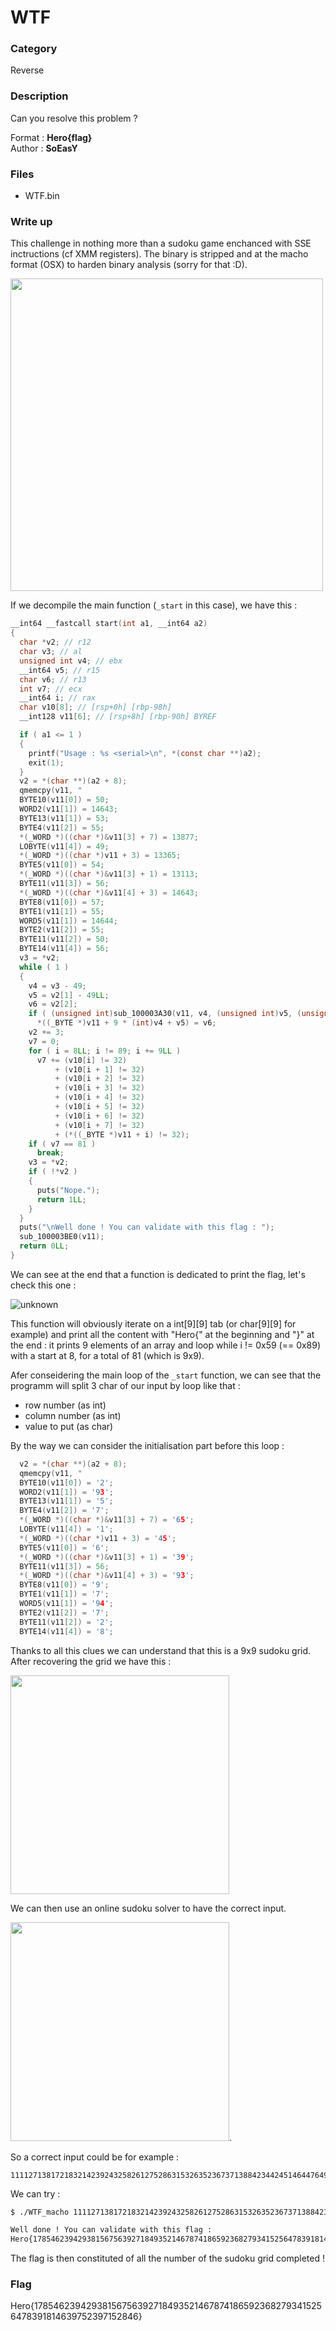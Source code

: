 # WTF

### Category

Reverse

### Description

Can you resolve this problem ?

Format : **Hero{flag}**<br>
Author : **SoEasY**

### Files

- WTF.bin

### Write up

This challenge in nothing more than a sudoku game enchanced with SSE inctructions (cf XMM registers). The binary is stripped and at the macho format (OSX) to harden binary analysis (sorry for that :D).

<img src="https://user-images.githubusercontent.com/34216946/115773560-c3d4b200-a3b0-11eb-8156-505d955ddcd1.png" width="500" height="500">

If we decompile the main function (`_start` in this case), we have this : 

```c
__int64 __fastcall start(int a1, __int64 a2)
{
  char *v2; // r12
  char v3; // al
  unsigned int v4; // ebx
  __int64 v5; // r15
  char v6; // r13
  int v7; // ecx
  __int64 i; // rax
  char v10[8]; // [rsp+0h] [rbp-98h]
  __int128 v11[6]; // [rsp+8h] [rbp-90h] BYREF

  if ( a1 <= 1 )
  {
    printf("Usage : %s <serial>\n", *(const char **)a2);
    exit(1);
  }
  v2 = *(char **)(a2 + 8);
  qmemcpy(v11, "                                                                                6", 81);
  BYTE10(v11[0]) = 50;
  WORD2(v11[1]) = 14643;
  BYTE13(v11[1]) = 53;
  BYTE4(v11[2]) = 55;
  *(_WORD *)((char *)&v11[3] + 7) = 13877;
  LOBYTE(v11[4]) = 49;
  *(_WORD *)((char *)v11 + 3) = 13365;
  BYTE5(v11[0]) = 54;
  *(_WORD *)((char *)&v11[3] + 1) = 13113;
  BYTE11(v11[3]) = 56;
  *(_WORD *)((char *)&v11[4] + 3) = 14643;
  BYTE8(v11[0]) = 57;
  BYTE1(v11[1]) = 55;
  WORD5(v11[1]) = 14644;
  BYTE2(v11[2]) = 55;
  BYTE11(v11[2]) = 50;
  BYTE14(v11[4]) = 56;
  v3 = *v2;
  while ( 1 )
  {
    v4 = v3 - 49;
    v5 = v2[1] - 49LL;
    v6 = v2[2];
    if ( (unsigned int)sub_100003A30(v11, v4, (unsigned int)v5, (unsigned int)v6) )
      *((_BYTE *)v11 + 9 * (int)v4 + v5) = v6;
    v2 += 3;
    v7 = 0;
    for ( i = 8LL; i != 89; i += 9LL )
      v7 += (v10[i] != 32)
          + (v10[i + 1] != 32)
          + (v10[i + 2] != 32)
          + (v10[i + 3] != 32)
          + (v10[i + 4] != 32)
          + (v10[i + 5] != 32)
          + (v10[i + 6] != 32)
          + (v10[i + 7] != 32)
          + (*((_BYTE *)v11 + i) != 32);
    if ( v7 == 81 )
      break;
    v3 = *v2;
    if ( !*v2 )
    {
      puts("Nope.");
      return 1LL;
    }
  }
  puts("\nWell done ! You can validate with this flag : ");
  sub_100003BE0(v11);
  return 0LL;
}
```

We can see at the end that a function is dedicated to print the flag, let's check this one : 

![unknown](https://user-images.githubusercontent.com/34216946/116388807-8773dc80-a81c-11eb-9d85-da5db1851f6e.png)

This function will obviously iterate on a int\[9]\[9] tab (or char\[9]\[9] for example) and print all the content with "Hero{" at the beginning and "}" at the end : it prints 9 elements of an array and loop while i != 0x59 (== 0x89) with a start at 8, for a total of 81 (which is 9x9).

Afer conseidering the main loop of the `_start` function, we can see that the programm will split 3 char of our input by loop like that : 
- row number (as int)
- column number (as int)
- value to put (as char)

By the way we can consider the initialisation part before this loop :

```c
  v2 = *(char **)(a2 + 8);
  qmemcpy(v11, "                                                                                6", 81);
  BYTE10(v11[0]) = '2';
  WORD2(v11[1]) = '93';
  BYTE13(v11[1]) = '5';
  BYTE4(v11[2]) = '7';
  *(_WORD *)((char *)&v11[3] + 7) = '65';
  LOBYTE(v11[4]) = '1';
  *(_WORD *)((char *)v11 + 3) = '45';
  BYTE5(v11[0]) = '6';
  *(_WORD *)((char *)&v11[3] + 1) = '39';
  BYTE11(v11[3]) = 56;
  *(_WORD *)((char *)&v11[4] + 3) = '93';
  BYTE8(v11[0]) = '9';
  BYTE1(v11[1]) = '7';
  WORD5(v11[1]) = '94';
  BYTE2(v11[2]) = '7';
  BYTE11(v11[2]) = '2';
  BYTE14(v11[4]) = '8';
```
  
Thanks to all this clues we can understand that this is a 9x9 sudoku grid. After recovering the grid we have this :

<img src="https://user-images.githubusercontent.com/34216946/115768094-22e2f880-a3aa-11eb-93c1-80f4e558d246.png" width="350" height="350">

We can then use an online sudoku solver to have the correct input.

<img src="https://user-images.githubusercontent.com/34216946/115768177-4148f400-a3aa-11eb-85f1-fea2883ddab2.png" width="350" height="350">.

So a correct input could be for example : 
```
111127138172183214239243258261275286315326352367371388423442451464476498524531548556565579593616628632647674681695712744757773789791818834846877885892913929937941955962984
```

We can try : 
```bash
$ ./WTF_macho 111127138172183214239243258261275286315326352367371388423442451464476498524531548556565579593616628632647674681695712744757773789791818834846877885892913929937941955962984

Well done ! You can validate with this flag : 
Hero{178546239429381567563927184935214678741865923682793415256478391814639752397152846}
```

The flag is then constituted of all the number of the sudoku grid completed !

### Flag

Hero{178546239429381567563927184935214678741865923682793415256478391814639752397152846}
